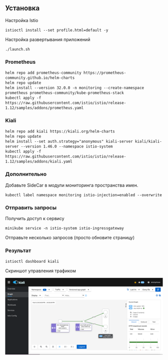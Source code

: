 ## Установка

Настройка Istio

```shell
istioctl install --set profile.html=default -y
```

Настройка развертывания приложений
```shell
./launch.sh
```

### Prometheus

```shell
helm repo add prometheus-community https://prometheus-community.github.io/helm-charts
helm repo update
helm install --version 32.0.0 -n monitoring --create-namespace prometheus prometheus-community/kube-prometheus-stack
kubectl apply -f https://raw.githubusercontent.com/istio/istio/release-1.12/samples/addons/prometheus.yaml
```

### Kiali

```shell
helm repo add kiali https://kiali.org/helm-charts
helm repo update
helm install --set auth.strategy="anonymous" kiali-server kiali/kiali-server --version 1.46.0 --namespace istio-system
kubectl apply -f https://raw.githubusercontent.com/istio/istio/release-1.12/samples/addons/kiali.yaml
```

### Дополнительно

Добавьте SideCar в модули мониторинга пространства имен.

```shell
kubectl label namespace monitoring istio-injection=enabled --overwrite
```

### Отправить запросы

Получить доступ к сервису

```shell
minikube service -n istio-system istio-ingressgateway
```

Отправьте несколько запросов (просто обновите страницу)

### Результат

```shell
istioctl dashboard kiali
```

Скриншот управления трафиком

![](kiali-dashboard.png)